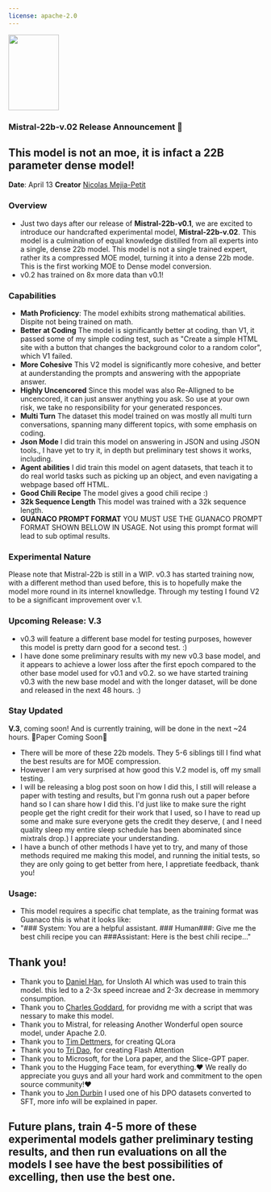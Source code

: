 ```yaml
---
license: apache-2.0
---
```

<img src="https://huggingface.co/Vezora/Mistral-22B-v0.1/resolve/main/unsloth.png" width="100" height="150" />

### Mistral-22b-v.02 Release Announcement 🚀

## This model is not an moe, it is infact a 22B parameter dense model!

**Date**: April 13
**Creator** [Nicolas Mejia-Petit](https://twitter.com/mejia_petit)

### Overview
- Just two days after our release of **Mistral-22b-v0.1**, we are excited to introduce our handcrafted experimental model, **Mistral-22b-v.02**. This model is a culmination of equal knowledge distilled from all experts into a single, dense 22b model. This model is not a single trained expert, rather its a compressed MOE model, turning it into a dense 22b mode. This is the first working MOE to Dense model conversion.
- v0.2 has trained on 8x more data than v0.1!
  
### Capabilities
- **Math Proficiency**: The model exhibits strong mathematical abilities. Dispite not being trained on math.
- **Better at Coding** The model is significantly better at coding, than V1, it passed some of my simple coding test, such as "Create a simple HTML site with a button that changes the background color to a random color", which V1 failed.
- **More Cohesive** This V2 model is significantly more cohesive, and better at aunderstanding the prompts and answering with the appopriate answer.
- **Highly Uncencored** Since this model was also Re-Alligned to be uncencored, it can just answer anything you ask. So use at your own risk, we take no responsibility for your generated responces.
- **Multi Turn** The dataset this model trained on was mostly all multi turn conversations, spanning many different topics, with some emphasis on coding.
- **Json Mode** I did train this model on answering in JSON and using JSON tools., I have yet to try it, in depth but preliminary test shows it works, including.
- **Agent abilities** I did train this model on agent datasets, that teach it to do real world tasks such as picking up an object, and even navigating a webpage based off HTML.
- **Good Chili Recipe** The model gives a good chili recipe :)
- **32k Sequence Length** This model was trained with a 32k sequence length.
- **GUANACO PROMPT FORMAT** YOU MUST USE THE GUANACO PROMPT FORMAT SHOWN BELLOW IN USAGE. Not using this prompt format will lead to sub optimal results.

### Experimental Nature
Please note that Mistral-22b is still in a WIP. v0.3 has started training now, with a different method than used before, this is to hopefully make the model more round in its internel knowlledge. Through my testing I found V2 to be a significant improvement over v.1.

### Upcoming Release: V.3
- v0.3 will feature a different base model for testing purposes, however this model is pretty darn good for a second test. :)
- I have done some preliminary results with my new v0.3 base model, and it appears to achieve a lower loss after the first epoch compared to the other base model used for v0.1 and v0.2. so we have started training v0.3 with the new base model and with the longer dataset, will be done and released in the next 48 hours. :)

### Stay Updated
**V.3**, coming soon! And is currently training, will be done in the next ~24 hours. 🌟Paper Coming Soon🌟
- There will be more of these 22b models. They 5-6 siblings till I find what the best results are for MOE compression.
- However I am very surprised at how good this V.2 model is, off my small testing. 
- I will be releasing a blog post soon on how I did this, I still will release a paper with testing and results, but I'm gonna rush out a paper before hand so I can share how I did this. I'd just like to make sure the right people get the right credit for their work that I used, so I have to read up some and make sure everyone gets the credit they deserve, ( and I need quality sleep my entire sleep schedule has been abominated since mixtrals drop.) I appreciate your understanding.
- I have a bunch of other methods I have yet to try, and many of those methods required me making this model, and running the initial tests, so they are only going to get better from here, I appretiate feedback, thank you!

### Usage:
- This model requires a specific chat template, as the training format was Guanaco this is what it looks like:
- "### System: You are a helpful assistant. ### Human###: Give me the best chili recipe you can ###Assistant: Here is the best chili recipe..."


## Thank you!
- Thank you to [Daniel Han](https://twitter.com/danielhanchen), for Unsloth AI which was used to train this model. this led to a 2-3x speed increae and 2-3x decrease in memmory consumption.
- Thank you to [Charles Goddard](https://twitter.com/chargoddard), for providng me with a script that was nessary to make this model.
- Thank you to Mistral, for releasing Another Wonderful open source model, under Apache 2.0.
- Thank you to [Tim Dettmers](https://twitter.com/Tim_Dettmers), for creating QLora
- Thank you to [Tri Dao](https://twitter.com/tri_dao), for creating Flash Attention
- Thank you to Microsoft, for the Lora paper, and the Slice-GPT paper.
- Thank you to the Hugging Face team, for everything.❤️ We really do appreciate you guys and all your hard work and commitment to the open source community!❤️
- Thank you to [Jon Durbin](https://x.com/jon_durbin?s=21) I used one of his DPO datasets converted to SFT, more info will be explained in paper.


## Future plans, train 4-5 more of these experimental models gather preliminary testing results, and then run evaluations on all the models I see have the best possibilities of excelling, then use the best one.